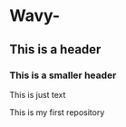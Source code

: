 # Wavy-

## This is a header

### This is a smaller header

This is just text

This is my first repository
